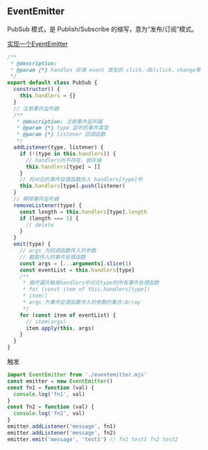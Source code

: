 ## EventEmitter

PubSub 模式，是 Publish/Subscribe 的缩写，意为“发布/订阅”模式。

[实现一个EventEmitter](https://www.cnblogs.com/gotodsp/p/7111706.html#:~:text=PubSub%20%E6%A8%A1%E5%BC%8F%EF%BC%8C%E6%98%AF%20Publish%2FSubscribe%20%E7%9A%84%E7%BC%A9%E5%86%99%EF%BC%8C%E6%84%8F%E4%B8%BA%E2%80%9C%E5%8F%91%E5%B8%83%2F%E8%AE%A2%E9%98%85%E2%80%9D%E6%A8%A1%E5%BC%8F%E3%80%82%20%E5%9C%A8%E5%AE%9E%E9%99%85%E4%BD%BF%E7%94%A8%E4%B8%AD%EF%BC%8C%E6%88%91%E4%BB%AC%E5%BA%94%E8%AF%A5%E4%B9%9F%E4%BC%9A%E6%8E%A5%E8%A7%A6%E5%88%B0%20PubSub,%E6%A8%A1%E5%BC%8F%EF%BC%8C%E4%BE%8B%E5%A6%82%20Nodejs%20%E4%B8%AD%E7%9A%84%20EventEmitter%E3%80%81Backbone%20%E4%B8%AD%E7%9A%84%E4%BA%8B%E4%BB%B6%E6%A8%A1%E5%9E%8B%E3%80%81%E4%BB%A5%E5%8F%8A%20jQuery%20%E4%B8%AD%E7%9A%84%E4%BA%8B%E4%BB%B6%E3%80%82)

```js
/**
 * @description:
 * @param {*} handles 存储 event 类型的 click、dblclick、change等
 */
export default class PubSub {
  constructor() {
    this.handlers = {}
  }
  // 注册事件监听器
  /**
   * @description: 注册事件监听器
   * @param {*} type 监听的事件类型
   * @param {*} listener 回调函数
   */  
  addListener(type, listener) {
    if (!(type in this.handlers)) {
      // handlers内不存在，就存储
      this.handlers[type] = []
    }
    // 将对应的事件处理函数存入 handlers[type]中
    this.handlers[type].push(listener)
  }
  // 移除事件监听器
  removeListener(type) {
    const length = this.handlers[type].length
    if (length === 1) {
      // delete
    }
  }
  emit(type) {
    // args 为回调函数传入的参数
    // 截取传入的事件处理函数
    const args = [...arguments].slice(1)
    const eventList = this.handlers[type]
    /**
     * 循环遍历触发handlers中对应type的所有事件处理函数
     * for (const item of this.handlers[type])
     * item()
     * args 为事件处理函数传入的参数的集合:Array
     */
    for (const item of eventList) {
      // item(args)
      item.apply(this, args)
    }
  }
}
```

触发

```js
import EventEmitter from './eventemitter.mjs'
const emitter = new EventEmitter()
const fn1 = function (val) {
  console.log('fn1', val)
}
const fn2 = function (val) {
  console.log('fn2', val)
}
emitter.addListener('message', fn1)
emitter.addListener('message', fn2)
emitter.emit('message', 'test1') // fn1 test1 fn2 test2
```

